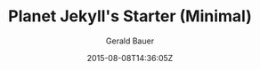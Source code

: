 ---
title: "Planet Jekyll's Starter (Minimal)"
github: https://github.com/planetjekyll/jekyll-starter-theme
demo: http://planetjekyll.github.io/jekyll-starter-theme/
author: Gerald Bauer

ssg:
  - Jekyll
cms:
  - No Cms
date: 2015-08-08T14:36:05Z
github_branch: master
description: "jekyll starter theme - minimial"
---